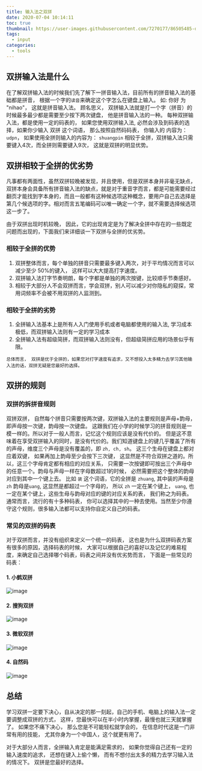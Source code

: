 ```yaml
---
title: 输入法之双拼
date: 2020-07-04 10:14:11
toc: true
thumbnail: https://user-images.githubusercontent.com/7270177/86505485-da952280-bdf7-11ea-84b7-26e732485417.png
tags:
  - input
categories:
  - tools
---
```


## 双拼输入法是什么

在了解双拼输入法的时候我们先了解下一拼音输入法，目前所有的拼音输入法的基础都是拼音， 根据一个字的`读音`来确定这个字怎么在键盘上输入。
如: 你好 为  "nihao"， 这就是拼音输入法。 顾名思义， 双拼输入法就是打一个字（拼音）的时候最多最少都是需要至少按下两次键盘， 他是拼音输入法的一种。
每种双拼输入法，都是使用一定的码表的， 如果您使用双拼输入法, 必然会涉及到码表的选择，如果你少输入 双拼 这个词语， 那么按照自然码码表， 你输入的
内容为：`udpn`， 如果使用全拼则输入的内容为： `shuangpin` 相较于全拼，双拼输入法只需要键入4次，而全拼则需要键入9次， 这就是双拼的明显优势。

## 双拼相较于全拼的优劣势
凡事都有两面性，虽然双拼较晚被发现，并且使用，但是双拼本身并非毫无缺点，双拼本身会具备所有拼音输入法的缺点，就是对于重音字而言，都是可能需要经过翻页才能找到字本身的，而且一般都有这种候选项这种概念，要用户自己去选择是第几个候选项的字。相对而言五笔编码可以唯一确定一个字，就不需要选择候选项这一步了。  

由于双拼出现时机较晚， 因此，它的出现肯定是为了解决全拼中存在的一些既定问题而出现的，下面我们来详细谈一下双拼与全拼的优劣势。

### 相较于全拼的优势
1. 双拼整体而言，每个单独的拼音只需要最多键入两次，对于平均情况而言可以减少至少 50%的键入， 这样可以大大提高打字速度。
2. 双拼输入法打字节奏明朗，每个字都是单独的两次按键，比较顺手节奏感好。
3. 相较于大部分人不会双拼而言，学会双拼，别人可以减少对你隐私的窥探，常用词频率不会被不用双拼的人监测到。

### 相较于全拼的劣势

1. 全拼输入法基本上是所有人入门使用手机或者电脑都使用的输入法, 学习成本极低，而双拼输入法则有一定的学习成本
2. 全拼输入法有超级简拼，而双拼输入法则没有，但超级简拼应用的场景似乎有限。

```
总体而言， 双拼是优于全拼的，如果您对打字速度有追求，又不想投入太多精力去学习其他输入法的话，双拼无疑是您最好的选择。
```

## 双拼的规则

### 双拼的拆拼音规则

双拼双拼， 自然每个拼音只需要按两次键，双拼输入法的主要规则是声母+韵母，即声母按一次键，韵母按一次键盘。 这跟我们在小学的时候学习的拼音规则是一模一样的。所以对于一般人而言，记忆这个规则应该是没有代价的。
但是这不意味着在享受双拼输入的同时，是没有代价的。我们知道键盘上的键几乎覆盖了所有的声母，维度三个声母是没有覆盖的，即 `zh, ch, sh`。
这三个生母在键盘上都对应着双键， 如果再加上韵母至少会按下三次键， 这显然是不符合双拼之道的。所以，这三个字母肯定都有相应的对应关系， 只需要一次按键即可按出三个声母中的任意一个。韵母与声母一样在字母数超过1的时候， 必然需要把这个整体的韵母对应到其中一个键上去。 比如 `装` 这个词语，它的全拼是 `zhuang`, 其中装的声母是`zh` 韵母是`uang`, 这显然是都超过一个字母的， 所以 `zh` 一定在某个键上， `uang`, 也一定在某个键上，这些生母与韵母对应的键的对应关系的表， 我们称之为码表。
通常而言，流行的有十多种码表， 你可以选择其中的一种去使用。当然至少你遵守这个规则，很多输入法都可以支持你自定义自己的码表。

### 常见的双拼的码表

对于双拼而言，并没有组织来定义一个统一的码表， 这也是为什么双拼码表方案有很多的原因，选择码表的时候， 大家可以根据自己的喜好以及记忆的难易程度，来确定自己选择哪个码表，码表之间并没有优劣势而言， 下面是一些常见的码表：

#### 1. 小鹤双拼

![image](https://user-images.githubusercontent.com/7270177/86505478-bafdfa00-bdf7-11ea-81ed-cba619307445.png)


#### 2. 搜狗双拼

![image](https://user-images.githubusercontent.com/7270177/86505513-247e0880-bdf8-11ea-9007-fd1b0234c6da.png)

#### 3. 微软双拼

![image](https://user-images.githubusercontent.com/7270177/86505521-45def480-bdf8-11ea-9c39-4e9109f95654.png)

#### 4. 自然码

![image](https://user-images.githubusercontent.com/7270177/86505485-da952280-bdf7-11ea-84b7-26e732485417.png)

## 总结

学习双拼一定要下决心，自从决定的那一刻起，自己的手机、电脑上的输入法一定要调整成双拼的方式， 这样，您最快可以在半小时内掌握，最慢也就三天就掌握了。
如果您不痛下决心， 那么您是不可能轻松就学会的， 在信息时代这是一门非常有用的技能， 尤其你身为一个中国人，这个就更有用了。

对于大部分人而言，全拼输入肯定是能满足需求的， 如果你觉得自己还有一定的输入速度的追求， 还想在键入上偷个懒， 而有不想付出太多的精力去学习输入法的情况下。
双拼是您最好的选择。



